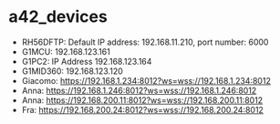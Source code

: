 # a42_devices
- RH56DFTP: Default IP address: 192.168.11.210, port number: 6000
- G1MCU: 192.168.123.161
- G1PC2: IP Address 192.168.123.164
- G1MID360: 192.168.123.120
- Giacomo: https://192.168.1.234:8012?ws=wss://192.168.1.234:8012
- Anna: https://192.168.1.246:8012?ws=wss://192.168.1.246:8012
- Anna: https://192.168.200.11:8012?ws=wss://192.168.200.11:8012
- Fra: https://192.168.200.24:8012?ws=wss://192.168.200.24:8012
